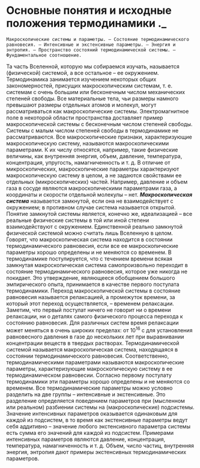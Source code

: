 
#  Основные понятия и исходные положения термодинамики ._
	Макроскопические системы и параметры. – Состояние термодинамического равновесия. – Интенсивные и экстенсивные параметры. – Энергия и энтропия. – Пространство состояний термодинамической системы. – Фундаментальное соотношение.
Та часть Вселенной, которую мы собираемся изучать, называется (физической) системой, а все остальное – ее окружением. Термодинамика занимается изучением некоторых общих закономерностей, присущих макроскопическим системам, т. е. системам с очень большим или бесконечным числом механических степеней свободы.
Все материальные тела, чьи размеры намного превышают размеры отдельных атомов и молекул, могут рассматриваться как макроскопические системы. Электромагнитное поле в некоторой области пространства доставляет пример макроскопической системы с бесконечным числом степеней свободы. Системы с малым числом степеней свободы в термодинамике не рассматриваются. Все макроскопические признаки, характеризующие макроскопическую систему, называются макроскопическими параметрами. К их числу относятся, например, такие физические величины, как внутренняя энергия, объем, давление, температура, концентрация, упругость, намагниченность и т. д. В отличие от микроскопических, макроскопические параметры характеризуют макроскопическую систему в целом, а не задаются свойствами ее отдельных (микроскопических) частей. Например, давление и объем газа в сосуде являются макроскопическими параметрами газа, а координаты и скорости отдельной молекулы – нет. 
***Макроскопическая система*** называется замкнутой, если она не взаимодействует с окружением; в противном случае система называется открытой. Понятие замкнутой системы является, конечно же, идеализацией – все реальные физические системы в той или иной степени взаимодействуют с окружением. Единственной реально замкнутой физической системой можно считать лишь Вселенную в целом.
Говорят, что макроскопическая система находится в состоянии термодинамического равновесия, если все ее макроскопические параметры хорошо определены и не меняются со временем. В термодинамике постулируется, что с течением времени всякая замкнутая макроскопическая система самопроизвольно переходит в состояние термодинамического равновесия, которое уже никогда не покидает. Это утверждение, являющееся обобщением большого эмпирического опыта, принимается в качестве первого постулата термодинамики. Переход макроскопической системы в состояние равновесия называется релаксацией, а промежуток времени, за который этот переход осуществляется, – временем релаксации. Заметим, что первый постулат ничего не говорит ни о времени релаксации, ни о деталях самого физического процесса перехода к состоянию равновесия. Для различных систем время релаксации может меняться в очень широких пределах: от $10^16$ c для установления равновесного давления в газе до нескольких лет при выравнивании концентрации веществ в твердых растворах. Термодинамической системой называется макроскопическая система, находящаяся в состоянии термодинамического равновесия. Соответственно, термодинамическими параметрами называются макроскопические параметры, характеризующие макроскопическую систему в ее термодинамическом равновесии. Согласно первому постулату термодинамики эти параметры хорошо определены и не меняются со временем.
Все термодинамические параметры можно условно разделить на две группы – интенсивные и экстенсивные. Это разделение определяется поведением параметров при (мысленном или реальном) разбиении системы на (макроскопические) подсистемы. Значение интенсивных параметров оказывается одинаковым для каждой из подсистем, в то время как экстенсивные параметры ведут себя аддитивно – значение любого экстенсивного параметра системы есть сумма его значений для каждой из подсистем. Примерами интенсивных параметров являются давление, концентрация, температура, намагниченность и т. д. Объем, число частиц, внутренняя энергия, энтропия дают примеры экстенсивных термодинамических параметров.

  

